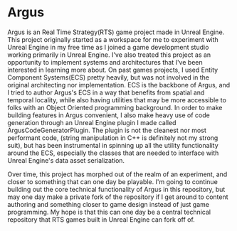 # Argus

Argus is an Real Time Strategy(RTS) game project made in Unreal Engine. This project originally started as a workspace for me to experiment with Unreal Engine in my free time as I joined a game development studio working primarily in Unreal Engine. I've also treated this project as an opportunity to implement systems and architectures that I've been interested in learning more about. On past games projects, I used Entity Component Systems(ECS) pretty heavily, but was not involved in the original architecting nor implementation. ECS is the backbone of Argus, and I tried to author Argus's ECS in a way that benefits from spatial and temporal locality, while also having utilities that may be more accessible to folks with an Object Oriented programming background. In order to make building features in Argus convenient, I also make heavy use of code generation through an Unreal Engine plugin I made called ArgusCodeGeneratorPlugin. The plugin is not the cleanest nor most performant code, (string manipulation in C++ is definitely not my strong suit), but has been instrumental in spinning up all the utility functionality around the ECS, especially the classes that are needed to interface with Unreal Engine's data asset serialization.

Over time, this project has morphed out of the realm of an experiment, and closer to something that can one day be playable. I'm going to continue building out the core technical functionality of Argus in this repository, but may one day make a private fork of the repository if I get around to content authoring and something closer to game design instead of just game programming. My hope is that this can one day be a central technical repository that RTS games built in Unreal Engine can fork off of.

